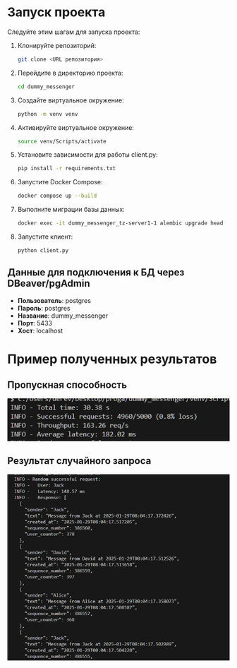 # Запуск проекта

Следуйте этим шагам для запуска проекта:

1. Клонируйте репозиторий:
    ```sh
    git clone <URL репозитория>
    ```

2. Перейдите в директорию проекта:
    ```sh
    cd dummy_messenger
    ```

3. Создайте виртуальное окружение:
    ```sh
    python -m venv venv
    ```

4. Активируйте виртуальное окружение:
    ```sh
    source venv/Scripts/activate
    ```

5. Установите зависимости для работы client.py:
    ```sh
    pip install -r requirements.txt
    ```

6. Запустите Docker Compose:
    ```sh
    docker compose up --build
    ```

7. Выполните миграции базы данных:
    ```sh
    docker exec -it dummy_messenger_tz-server1-1 alembic upgrade head
    ```

8. Запустите клиент:
    ```sh
    python client.py
    ```

## Данные для подключения к БД через DBeaver/pgAdmin
- **Пользователь**: postgres
- **Пароль**: postgres
- **Название**: dummy_messenger
- **Порт**: 5433
- **Хост**: localhost

# Пример полученных результатов

## Пропускная способность
![Пропускная способность](test.png)

## Результат случайного запроса
![Вывод результата случайного вопроса](image.png)